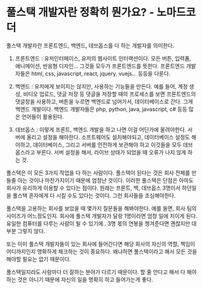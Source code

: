 # 풀스택 개발자란 정확히 뭔가요? - 노마드코더

풀스택 개발자란 프론트엔드, 백엔드, 데브옵스를 다 하는 개발자를 의미한다.

1) 프론트엔드 : 유저인터페이스, 유저의 웹사이트 인터랙션이다. 모든 버튼, 입력폼, 애니메이션, 반응형 디자인... 그것들 모두가 프론트엔드를 뜻한다.
프론트엔드 개발자들은 html, css, javascript, react, jquery, vuejs... 등등을 다룬다.

2) 백엔드 : 유저에게 보이지는 않지만, 사용하는 기능들을 만든다. 예를 들어, 계정 생성, 비디오 업로드, 댓글 저장 등
댓글을 저장할 때의 프로세스를 보면 프론트엔드의 댓글창을 사용하고, 버튼을 누르면 백엔드로 넘어가서, 데이터베이스로 간다. 그게 백엔드 개발이다.
백엔드 개발자들은 php, python, java, javascript, c# 등등 많은 언어들이 활용된다.

3) 데브옵스 : 
이렇게 프론트, 백엔드 개발을 하고 나면 이걸 어딘가에 올려야한다. 서버에 올리고 설정을 해야한다.
소프트웨어도 설치해야되고, 데이터베이스 설정도 해야하고, 데이터베이스, 그리고 서버를 안전하게 보관해야 하고 이것들을 모두 데브옵스라고 부른다.
서버 설정을 해서, 라이브 상태가 되었을 때 오류가 나지 않게 하는 것.

풀스택은 이 모든 3가지 작업을 다 하는 사람이다. 
풀스택이 된다는 것은 회사 전체를 만들줄 아는 것이나 마찬가지이기 때문에 엄청난 것이다.
이러한 풀스택은 단점은 아마도 회사가 유리하게 이용할 수 있다는 점이다.
원래는 프론트, 백, 데브옵스 3명이서 하던일을 풀스택 혼자에게 다 시킬 수도 있다는 것이다.
그런 회사들을 조심해야한다.

풀스택을 고용하는 회사를 보았을 때 몇가지 질문들을 해봐야한다.
예를 들면, 회사 팀의 사이즈가 어느정도인지.
회사에 풀스택 개발자가 달랑 1명이라면 엄청 일에 치이게 된다. 유일한 컴퓨터를 다루는 사람이 될 수 있기에..
3명 몫의 연봉을 챙겨준다면 괜찮지만 대부분 그렇지 않다.

또는 이미 풀스택 개발자들이 있는 회사에 들어간다면 해당 회사의 자신의 역할, 책임이 어디까지인지 명확하게 체크하는 것이 중요하다. 왜냐하면 풀스택이라고 해서 모든 것을 해야할 필요는 없기 때문이다.

풀스택일지라도 사람마다 더 잘하는 분야가 다르기 때문이다. 할 줄 안다고 해서 다 해야하는 것은 아니기 때문에 자신의 일을 명확히 하고 들어가는게 좋다.
